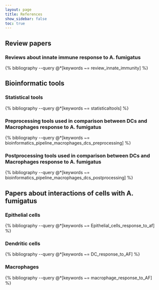 ```yaml
---
layout: page
title: References
show_sidebar: false
toc: true
---
```



## Review papers

### Reviews about innate immune response to A. fumigatus

{% bibliography --query @*[keywords ~= review_innate_immunity] %}


## Bioinformatic tools





### Statistical tools

{% bibliography --query @*[keywords ~= statisticaltools] %}

### Preprocessing tools used in comparison between DCs and Macrophages response to A. fumigatus
{% bibliography --query @*[keywords ~= bioinformatics_pipeline_macrophages_dcs_preprocessing] %}

### Postprocessing tools used in comparison between DCs and Macrophages response to A. fumigatus
{% bibliography --query @*[keywords ~= bioinformatics_pipeline_macrophages_dcs_postprocessing] %}


## Papers about interactions of cells with A. fumigatus

### Epithelial cells
{% bibliography --query @*[keywords ~= Epithelial_cells_response_to_af] %}


### Dendritic cells

{% bibliography --query @*[keywords ~= DC_response_to_AF] %}



### Macrophages
{% bibliography --query @*[keywords ~= macrophage_response_to_AF] %}
